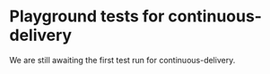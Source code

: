 # Playground tests for continuous-delivery
We are still awaiting the first test run for continuous-delivery.

